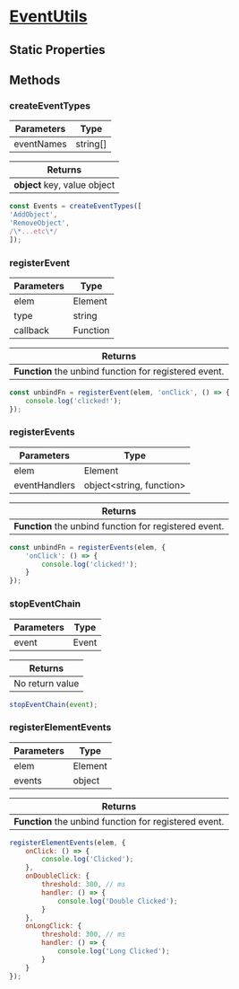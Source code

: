 # [EventUtils](../README.md)

## Static Properties

## Methods

### **createEventTypes**

| Parameters | Type |
|------------|------|
| eventNames | string[] |

| Returns |
|---------|
| **object** key, value object |

```js
const Events = createEventTypes([
'AddObject',
'RemoveObject',
/\*...etc\*/
]);
```

### **registerEvent**

| Parameters | Type |
|------------|------|
| elem | Element |
| type | string |
| callback | Function |

| Returns |
|---------|
| **Function** the unbind function for registered event. |

```js
const unbindFn = registerEvent(elem, 'onClick', () => {
	console.log('clicked!');
});
```

### **registerEvents**

| Parameters | Type |
|------------|------|
| elem | Element |
| eventHandlers | object<string, function> |

| Returns |
|---------|
| **Function** the unbind function for registered event. |

```js
const unbindFn = registerEvents(elem, {
	'onClick': () => {
		console.log('clicked!');
	}
});
```

<!-- ### **$**

| Parameters | Type |
|------------|------|
| elem | Element |

| Returns |
|---------|
| **object** key, value object |

```js
const element = $(document.body);
element.on('click', () => {
	console.log('clicked!');
});
``` -->

### **stopEventChain**

| Parameters | Type |
|------------|------|
| event | Event |

| Returns |
|---------|
| No return value |

```js
stopEventChain(event);
```

### **registerElementEvents**

| Parameters | Type |
|------------|------|
| elem | Element |
| events | object |

| Returns |
|---------|
| **Function** the unbind function for registered event. |

```js
registerElementEvents(elem, {
	onClick: () => {
		console.log('Clicked');
	},
	onDoubleClick: {
		threshold: 300, // ms
		handler: () => {
			console.log('Double Clicked');
		}
	},
	onLongClick: {
		threshold: 300, // ms
		handler: () => {
			console.log('Long Clicked');
		}
	}
});
```
